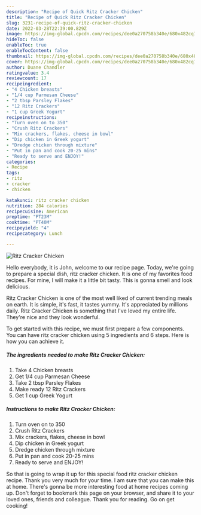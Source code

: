 ```yaml
---
description: "Recipe of Quick Ritz Cracker Chicken"
title: "Recipe of Quick Ritz Cracker Chicken"
slug: 3231-recipe-of-quick-ritz-cracker-chicken
date: 2022-03-28T22:39:00.829Z
image: https://img-global.cpcdn.com/recipes/dee0a270758b340e/680x482cq70/ritz-cracker-chicken-recipe-main-photo.jpg
hideToc: false
enableToc: true
enableTocContent: false
thumbnail: https://img-global.cpcdn.com/recipes/dee0a270758b340e/680x482cq70/ritz-cracker-chicken-recipe-main-photo.jpg
cover: https://img-global.cpcdn.com/recipes/dee0a270758b340e/680x482cq70/ritz-cracker-chicken-recipe-main-photo.jpg
author: Duane Chandler
ratingvalue: 3.4
reviewcount: 17
recipeingredient:
- "4 Chicken breasts"
- "1/4 cup Parmesan Cheese"
- "2 tbsp Parsley Flakes"
- "12 Ritz Crackers"
- "1 cup Greek Yogurt"
recipeinstructions:
- "Turn oven on to 350"
- "Crush Ritz Crackers"
- "Mix crackers, flakes, cheese in bowl"
- "Dip chicken in Greek yogurt"
- "Dredge chicken through mixture"
- "Put in pan and cook 20-25 mins"
- "Ready to serve and ENJOY!"
categories:
- Recipe
tags:
- ritz
- cracker
- chicken

katakunci: ritz cracker chicken 
nutrition: 284 calories
recipecuisine: American
preptime: "PT23M"
cooktime: "PT40M"
recipeyield: "4"
recipecategory: Lunch

---
```



![Ritz Cracker Chicken](https://img-global.cpcdn.com/recipes/dee0a270758b340e/680x482cq70/ritz-cracker-chicken-recipe-main-photo.jpg)

Hello everybody, it is John, welcome to our recipe page. Today, we're going to prepare a special dish, ritz cracker chicken. It is one of my favorites food recipes. For mine, I will make it a little bit tasty. This is gonna smell and look delicious.



Ritz Cracker Chicken is one of the most well liked of current trending meals on earth. It is simple, it's fast, it tastes yummy. It's appreciated by millions daily. Ritz Cracker Chicken is something that I've loved my entire life. They're nice and they look wonderful.


To get started with this recipe, we must first prepare a few components. You can have ritz cracker chicken using 5 ingredients and 6 steps. Here is how you can achieve it.

<!--inarticleads1-->

##### The ingredients needed to make Ritz Cracker Chicken:

1. Take 4 Chicken breasts
1. Get 1/4 cup Parmesan Cheese
1. Take 2 tbsp Parsley Flakes
1. Make ready 12 Ritz Crackers
1. Get 1 cup Greek Yogurt




<!--inarticleads2-->

##### Instructions to make Ritz Cracker Chicken:

1. Turn oven on to 350
1. Crush Ritz Crackers
1. Mix crackers, flakes, cheese in bowl
1. Dip chicken in Greek yogurt
1. Dredge chicken through mixture
1. Put in pan and cook 20-25 mins
1. Ready to serve and ENJOY!



So that is going to wrap it up for this special food ritz cracker chicken recipe. Thank you very much for your time. I am sure that you can make this at home. There's gonna be more interesting food at home recipes coming up. Don't forget to bookmark this page on your browser, and share it to your loved ones, friends and colleague. Thank you for reading. Go on get cooking!
